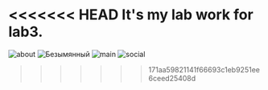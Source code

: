 <<<<<<< HEAD
It's my lab work for lab3.
=======
![about](https://user-images.githubusercontent.com/78788892/108744586-ecc8fa00-755b-11eb-9344-60c61625e01a.png)
![Безымянный](https://user-images.githubusercontent.com/78788892/108744884-46c9bf80-755c-11eb-83db-3dbd3a193dc5.png)
![main](https://user-images.githubusercontent.com/78788892/108745204-a1631b80-755c-11eb-9c59-22c82ddef91d.png)
![social](https://user-images.githubusercontent.com/78788892/108745451-e8e9a780-755c-11eb-929b-22fe0f0d52ca.png)



>>>>>>> 171aa59821141f66693c1eb9251ee6ceed25408d
